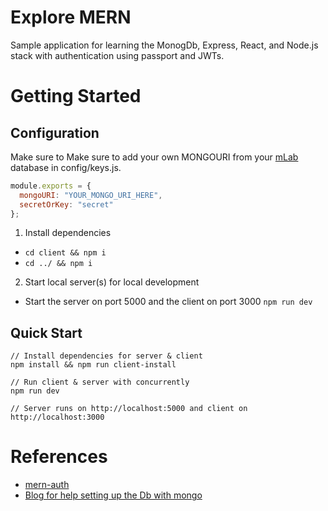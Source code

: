 # Explore MERN
Sample application for learning the MonogDb, Express, React, and Node.js stack with authentication using passport and JWTs.
# Getting Started
## Configuration
Make sure to Make sure to add your own MONGOURI from your [mLab](https://mlab.com/) database in config/keys.js.
```javascript
module.exports = {
  mongoURI: "YOUR_MONGO_URI_HERE",
  secretOrKey: "secret"
};
```
1. Install dependencies
* ```cd client && npm i```
* ```cd ../ && npm i```
2. Start local server(s) for local development
* Start the server on port 5000 and the client on port 3000 ```npm run dev```
## Quick Start
```
// Install dependencies for server & client
npm install && npm run client-install

// Run client & server with concurrently
npm run dev

// Server runs on http://localhost:5000 and client on http://localhost:3000
```
# References
* [mern-auth](https://github.com/rishipr/mern-auth/)
* [Blog for help setting up the Db with mongo](https://blog.bitsrc.io/build-a-login-auth-app-with-mern-stack-part-1-c405048e3669)